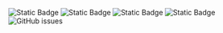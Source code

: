 ![Static Badge](https://img.shields.io/badge/blacklists-61-000000) ![Static Badge](https://img.shields.io/badge/blacklisted-2889776-cc0000) ![Static Badge](https://img.shields.io/badge/whitelisted-2250-00CC00) ![Static Badge](https://img.shields.io/badge/streaming_blacklist-28107-000000) ![GitHub issues](https://img.shields.io/github/issues/fabriziosalmi/blacklists)
